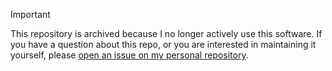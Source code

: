 > [!IMPORTANT]
> This repository is archived because I no longer actively use this software. If you have a question about this repo,
> or you are interested in maintaining it yourself, please [open an issue on my personal repository][x].

[x]: https://github.com/williamjacksn/williamjacksn/issues
